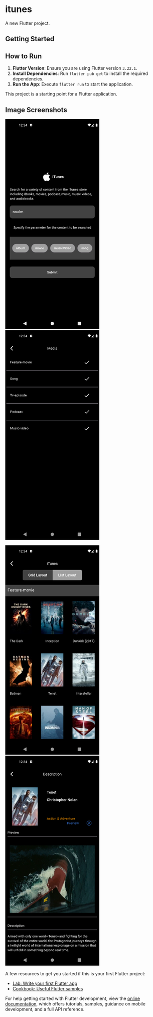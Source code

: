 # itunes

A new Flutter project.

## Getting Started

## How to Run

1. **Flutter Version**: Ensure you are using Flutter version `3.22.1`.
2. **Install Dependencies**: Run `flutter pub get` to install the required dependencies.
3. **Run the App**: Execute `flutter run` to start the application.


This project is a starting point for a Flutter application.

## Image Screenshots

<p float="left">
  <img src="./screenshots/android/Screenshot_1723446252.png" alt="Screenshot" width="300"/>
  <img src="./screenshots/android/Screenshot_1723446274.png" alt="Screenshot" width="300"/>
</p>

<p float="left">
  <img src="./screenshots/android/Screenshot_1723446280.png" alt="Screenshot" width="300"/>
  <img src="./screenshots/android/Screenshot_1723446285.png" alt="Screenshot" width="300"/>
</p>


A few resources to get you started if this is your first Flutter project:

- [Lab: Write your first Flutter app](https://docs.flutter.dev/get-started/codelab)
- [Cookbook: Useful Flutter samples](https://docs.flutter.dev/cookbook)

For help getting started with Flutter development, view the
[online documentation](https://docs.flutter.dev/), which offers tutorials,
samples, guidance on mobile development, and a full API reference.
